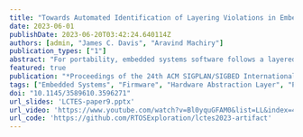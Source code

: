```yaml
---
title: "Towards Automated Identification of Layering Violations in Embedded Applications (WIP)"
date: 2023-06-01
publishDate: 2023-06-20T03:42:24.640114Z
authors: [admin, "James C. Davis", "Aravind Machiry"]
publication_types: ["1"]
abstract: "For portability, embedded systems software follows a layered design to reduce dependence on particular hardware behavior. We consider the problem of identifying layering violations: instances where the embedded application accesses non-adjacent layers. This paper presents our preliminary work to detect a class of layering violations called Non Conventional MMIO Accesses (NCMAs). We find them by searching for direct Memory Mapped Input Output (MMIO) accesses made outside of the Hardware Abstraction Layer (HAL). For evaluation, we curated a list of 988 applications spanning 5 Real Time Operating Systems (RTOSes) – the first large dataset of compilable embedded applications. Our system identified 369 NCMAs. We reported these issues to the corresponding developers and found interesting reasons for committing layering violations. We have open-sourced our tool and the collected dataset to foster future research."
featured: true
publication: "*Proceedings of the 24th ACM SIGPLAN/SIGBED International Conference on Languages, Compilers, and Tools for Embedded Systems (LCTES)*"
tags: ["Embedded Systems", "Firmware", "Hardware Abstraction Layer", "Portability", "Static Analysis"]
doi: "10.1145/3589610.3596271"
url_slides: 'LCTES-paper9.pptx'
url_video: 'https://www.youtube.com/watch?v=Bl0yquGFAM0&list=LL&index=4&t=3231s'
url_code: 'https://github.com/RTOSExploration/lctes2023-artifact'
---
```


